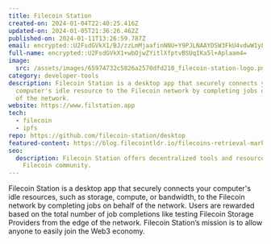 ```yaml
---
title: Filecoin Station
created-on: 2024-01-04T22:40:25.416Z
updated-on: 2024-01-05T21:36:26.462Z
published-on: 2024-01-11T13:26:59.787Z
email: encrypted::U2FsdGVkX1/BJ/zzLmMjaafinNNU+Y9PJLNAAYDSW3FkU4vdwW1yLEQPu8rAlAGJ
full-name: encrypted::U2FsdGVkX1+wbOjwZYitlXfptvBSUqIKa5l+Aplaam4=
image:
  src: /assets/images/65974732c5826a2570dfd210_filecoin-station-logo.png
category: developer-tools
description: Filecoin Station is a desktop app that securely connects your
  computer's idle resource to the Filecoin network by completing jobs on behalf
  of the network.
website: https://www.filstation.app
tech:
  - filecoin
  - ipfs
repo: https://github.com/filecoin-station/desktop
featured-content: https://blog.filecointldr.io/filecoins-retrieval-markets-update-spotlight-on-project-saturn-9f233ed133ed
seo:
  description: Filecoin Station offers decentralized tools and resources for the
    Filecoin community.
---
```


Filecoin Station is a desktop app that securely connects your computer's idle resources, such as storage, compute, or bandwidth, to the Filecoin network by completing jobs on behalf of the network. Users are rewarded based on the total number of job completions like testing Filecoin Storage Providers from the edge of the network. Filecoin Station’s mission is to allow anyone to easily join the Web3 economy.
